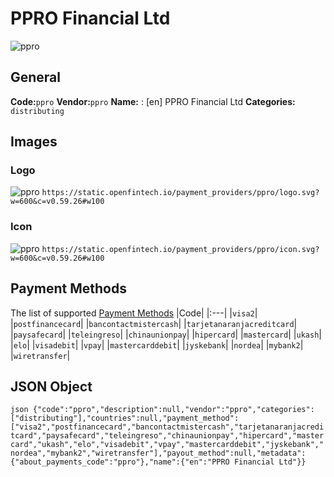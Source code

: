 # PPRO Financial Ltd 
![ppro](https://static.openfintech.io/payment_providers/ppro/logo.svg?w=600&c=v0.59.26#w100) 
## General 
**Code:**`ppro` 
**Vendor:**`ppro` 
**Name:** 
:	[en] PPRO Financial Ltd 
**Categories:** 
`distributing` 
## Images 
### Logo 
![ppro](https://static.openfintech.io/payment_providers/ppro/logo.svg?w=600&c=v0.59.26#w100) 
``` https://static.openfintech.io/payment_providers/ppro/logo.svg?w=600&c=v0.59.26#w100 ``` 
### Icon 
![ppro](https://static.openfintech.io/payment_providers/ppro/icon.svg?w=600&c=v0.59.26#w100) 
``` https://static.openfintech.io/payment_providers/ppro/icon.svg?w=600&c=v0.59.26#w100 ``` 
## Payment Methods 
The list of supported [Payment Methods](#) 
|Code| 
|:---| 
|`visa2`| 
|`postfinancecard`| 
|`bancontactmistercash`| 
|`tarjetanaranjacreditcard`| 
|`paysafecard`| 
|`teleingreso`| 
|`chinaunionpay`| 
|`hipercard`| 
|`mastercard`| 
|`ukash`| 
|`elo`| 
|`visadebit`| 
|`vpay`| 
|`mastercarddebit`| 
|`jyskebank`| 
|`nordea`| 
|`mybank2`| 
|`wiretransfer`| 
 
## JSON Object 
```json {"code":"ppro","description":null,"vendor":"ppro","categories":["distributing"],"countries":null,"payment_method":["visa2","postfinancecard","bancontactmistercash","tarjetanaranjacreditcard","paysafecard","teleingreso","chinaunionpay","hipercard","mastercard","ukash","elo","visadebit","vpay","mastercarddebit","jyskebank","nordea","mybank2","wiretransfer"],"payout_method":null,"metadata":{"about_payments_code":"ppro"},"name":{"en":"PPRO Financial Ltd"}} ``` 
